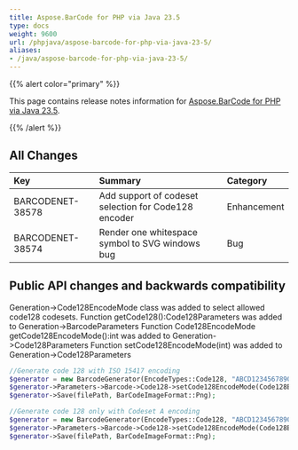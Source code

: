 ```yaml
---
title: Aspose.BarCode for PHP via Java 23.5
type: docs
weight: 9600
url: /phpjava/aspose-barcode-for-php-via-java-23-5/
aliases:
- /java/aspose-barcode-for-php-via-java-23-5/
---
```


{{% alert color="primary" %}} 

This page contains release notes information for [Aspose.BarCode for PHP via Java 23.5](https://downloads.aspose.com/barcode/php/new-releases/aspose.barcode-for-php-via-java-23.5/).

{{% /alert %}} 
## **All Changes**

|**Key**|**Summary**|**Category**|
| :- | :- | :- |
|BARCODENET-38578|Add support of codeset selection for Code128 encoder|Enhancement|
|BARCODENET-38574|Render one whitespace symbol to SVG windows bug|Bug|

## Public API changes and backwards compatibility

Generation->Code128EncodeMode class was added to select allowed code128 codesets.
Function getCode128():Code128Parameters was added to Generation->BarcodeParameters
Function Code128EncodeMode getCode128EncodeMode():int was added to Generation->Code128Parameters
Function setCode128EncodeMode(int) was added to Generation->Code128Parameters

```php
//Generate code 128 with ISO 15417 encoding
$generator = new BarcodeGenerator(EncodeTypes::Code128, "ABCD1234567890");
$generator->Parameters->Barcode->Code128->setCode128EncodeMode(Code128EncodeMode::AUTO);
$generator->Save(filePath, BarCodeImageFormat::Png);

//Generate code 128 only with Codeset A encoding
$generator = new BarcodeGenerator(EncodeTypes::Code128, "ABCD1234567890");
$generator->Parameters->Barcode->Code128->setCode128EncodeMode(Code128EncodeMode::CODE_A);
$generator->Save(filePath, BarCodeImageFormat::Png);
```